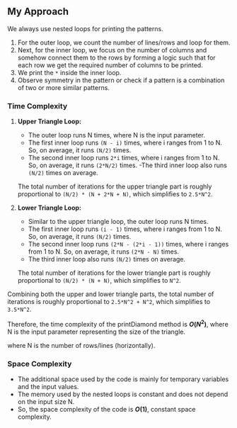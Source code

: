 ## My Approach
We always use nested loops for printing the patterns. 
1. For the outer loop, we count the number of lines/rows and loop for them.
2. Next, for the inner loop, we focus on the number of columns and somehow connect them to the rows by forming a logic such that for each row we get the required number of columns to be printed.
3. We print the `*` inside the inner loop.
4. Observe symmetry in the pattern or check if a pattern is a combination of two or more similar patterns.
   
### Time Complexity

1. **Upper Triangle Loop:**
    - The outer loop runs N times, where N is the input parameter.
    - The first inner loop runs `(N - i)` times, where i ranges from 1 to N. So, on average, it runs `(N/2)` times.
    - The second inner loop runs `2*i` times, where i ranges from 1 to N. So, on average, it runs `(2*N/2)` times.
    -The third inner loop also runs `(N/2)` times on average.

    The total number of iterations for the upper triangle part is roughly proportional to `(N/2) * (N + 2*N + N)`, which simplifies to `2.5*N^2`.

2. **Lower Triangle Loop:**
    - Similar to the upper triangle loop, the outer loop runs N times.
    - The first inner loop runs `(i - 1)` times, where i ranges from 1 to N. So, on average, it runs `(N/2)` times.
    - The second inner loop runs `(2*N - (2*i - 1))` times, where i ranges from 1 to N. So, on average, it runs `(2*N - N)` times.
    - The third inner loop also runs `(N/2)` times on average.

    The total number of iterations for the lower triangle part is roughly proportional to `(N/2) * (N + N)`, which simplifies to `N^2`.

Combining both the upper and lower triangle parts, the total number of iterations is roughly proportional to `2.5*N^2 + N^2`, which simplifies to `3.5*N^2`.

Therefore, the time complexity of the printDiamond method is **$O(N^2)$**, where N is the input parameter representing the size of the triangle.

where N is the number of rows/lines (horizontally).

### Space Complexity
- The additional space used by the code is mainly for temporary variables and the input values.
- The memory used by the nested loops is constant and does not depend on the input size N.
- So, the space complexity of the code is **$O(1)$**, constant space complexity.

